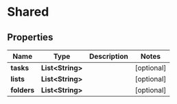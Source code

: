 

# Shared


## Properties

| Name | Type | Description | Notes |
|------------ | ------------- | ------------- | -------------|
|**tasks** | **List&lt;String&gt;** |  |  [optional] |
|**lists** | **List&lt;String&gt;** |  |  [optional] |
|**folders** | **List&lt;String&gt;** |  |  [optional] |



